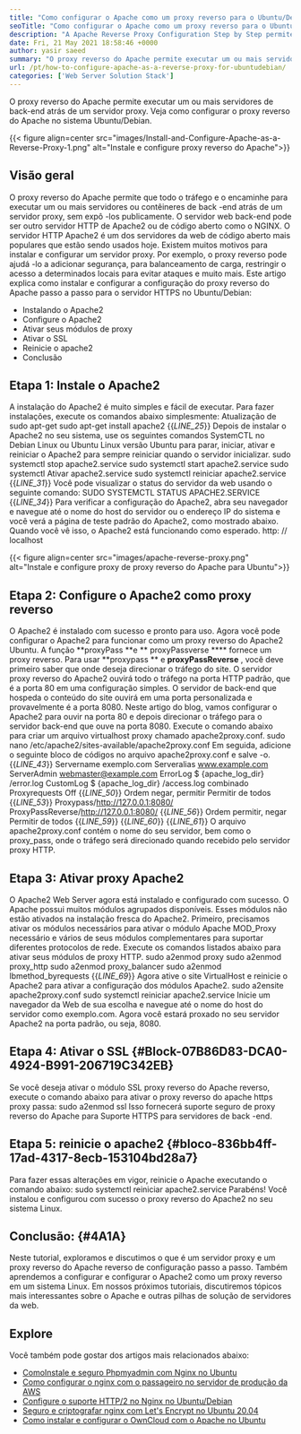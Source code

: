 ```yaml
---
title: "Como configurar o Apache como um proxy reverso para o Ubuntu/Debian" 
seoTitle: "Como configurar o Apache como um proxy reverso para o Ubuntu/Debian" 
description: "A Apache Reverse Proxy Configuration Step by Step permite que você execute um ou mais servidores de back -end atrás de um servidor proxy com mod_proxy no Ubuntu/Debian Linux." 
date: Fri, 21 May 2021 18:58:46 +0000
author: yasir saeed
summary: "O proxy reverso do Apache permite executar um ou mais servidores de back-end atrás de um servidor proxy. Veja como configurar o proxy reverso do Apache no sistema Ubuntu/Debian." 
url: /pt/how-to-configure-apache-as-a-reverse-proxy-for-ubuntudebian/
categories: ['Web Server Solution Stack']
---
```


O proxy reverso do Apache permite executar um ou mais servidores de back-end atrás de um servidor proxy. Veja como configurar o proxy reverso do Apache no sistema Ubuntu/Debian.

{{< figure align=center src="images/Install-and-Configure-Apache-as-a-Reverse-Proxy-1.png" alt="Instale e configure proxy reverso do Apache">}}


## **Visão geral**
O proxy reverso do Apache permite que todo o tráfego e o encaminhe para executar um ou mais servidores ou contêineres de back -end atrás de um servidor proxy, sem expô -los publicamente. O servidor web back-end pode ser outro servidor HTTP de Apache2 ou de código aberto como o NGINX. O servidor HTTP Apache2 é um dos servidores da web de código aberto mais populares que estão sendo usados ​​hoje.
Existem muitos motivos para instalar e configurar um servidor proxy. Por exemplo, o proxy reverso pode ajudá -lo a adicionar segurança, para balanceamento de carga, restringir o acesso a determinados locais para evitar ataques e muito mais. Este artigo explica como instalar e configurar a configuração do proxy reverso do Apache passo a passo para o servidor HTTPS no Ubuntu/Debian:
  * Instalando o Apache2
  * Configure o Apache2
  * Ativar seus módulos de proxy
  * Ativar o SSL
  * Reinicie o apache2
  * Conclusão

## Etapa 1: Instale o Apache2
A instalação do Apache2 é muito simples e fácil de executar. Para fazer instalações, execute os comandos abaixo simplesmente:
Atualização de sudo apt-get
sudo apt-get install apache2
{{_LINE_25_}}
Depois de instalar o Apache2 no seu sistema, use os seguintes comandos SystemCTL no Debian Linux ou Ubuntu Linux versão Ubuntu para parar, iniciar, ativar e reiniciar o Apache2 para sempre reiniciar quando o servidor inicializar.
sudo systemctl stop apache2.service
sudo systemctl start apache2.service
sudo systemctl Ativar apache2.service
sudo systemctl reiniciar apache2.service
{{_LINE_31_}}
Você pode visualizar o status do servidor da web usando o seguinte comando:
SUDO SYSTEMCTL STATUS APACHE2.SERVICE
{{_LINE_34_}}
Para verificar a configuração do Apache2, abra seu navegador e navegue até o nome do host do servidor ou o endereço IP do sistema e você verá a página de teste padrão do Apache2, como mostrado abaixo. Quando você vê isso, o Apache2 está funcionando como esperado. http: // localhost

{{< figure align=center src="images/apache-reverse-proxy.png" alt="Instale e configure proxy de proxy reverso do Apache para Ubuntu">}}


## Etapa 2: Configure o Apache2 como proxy reverso
O Apache2 é instalado com sucesso e pronto para uso. Agora você pode configurar o Apache2 para funcionar como um proxy reverso do Apache2 Ubuntu. A função **proxyPass  **e **  proxyPassverse  ****  fornece um proxy reverso. Para usar  **proxypass **  e  **proxyPassReverse**  , você deve primeiro saber que onde deseja direcionar o tráfego do site.
O servidor proxy reverso do Apache2 ouvirá todo o tráfego na porta HTTP padrão, que é a porta 80 em uma configuração simples. O servidor de back-end que hospeda o conteúdo do site ouvirá em uma porta personalizada e provavelmente é a porta 8080.
Neste artigo do blog, vamos configurar o Apache2 para ouvir na porta 80 e depois direcionar o tráfego para o servidor back-end que ouve na porta 8080. Execute o comando abaixo para criar um arquivo virtualhost proxy chamado apache2proxy.conf.
sudo nano /etc/apache2/sites-available/apache2proxy.conf
Em seguida, adicione o seguinte bloco de códigos no arquivo apache2proxy.conf e salve -o.
{{_LINE_43_}}
        Servername exemplo.com
        Serveralias www.example.com
        ServerAdmin webmaster@example.com
        ErrorLog $ {apache_log_dir} /error.log
        CustomLog $ {apache_log_dir} /access.log combinado
        Proxyrequests Off
{{_LINE_50_}}
          Ordem negar, permitir
          Permitir de todos
{{_LINE_53_}}
        Proxypass/http://127.0.0.1:8080/
        ProxyPassReverse/http://127.0.0.1:8080/
{{_LINE_56_}}
          Ordem permitir, negar
          Permitir de todos
{{_LINE_59_}}
{{_LINE_60_}}
{{_LINE_61_}}
O arquivo apache2proxy.conf contém o nome do seu servidor, bem como o proxy_pass, onde o tráfego será direcionado quando recebido pelo servidor proxy HTTP.

## Etapa 3: Ativar proxy Apache2
O Apache2 Web Server agora está instalado e configurado com sucesso. O Apache possui muitos módulos agrupados disponíveis. Esses módulos não estão ativados na instalação fresca do Apache2. Primeiro, precisamos ativar os módulos necessários para ativar o módulo Apache MOD_Proxy necessário e vários de seus módulos complementares para suportar diferentes protocolos de rede. Execute os comandos listados abaixo para ativar seus módulos de proxy HTTP.
sudo a2enmod proxy
sudo a2enmod proxy_http
sudo a2enmod proxy_balancer
sudo a2enmod lbmethod_byrequests
{{_LINE_69_}}
Agora ative o site VirtualHost e reinicie o Apache2 para ativar a configuração dos módulos Apache2.
sudo a2ensite apache2proxy.conf
sudo systemctl reiniciar apache2.service
Inicie um navegador da Web de sua escolha e navegue até o nome do host do servidor como exemplo.com. Agora você estará proxado no seu servidor Apache2 na porta padrão, ou seja, 8080.

## Etapa 4: Ativar o SSL   {#Block-07B86D83-DCA0-4924-B991-206719C342EB}
Se você deseja ativar o módulo SSL proxy reverso do Apache reverso, execute o comando abaixo para ativar o proxy reverso do apache https proxy passa:
sudo a2enmod ssl
Isso fornecerá suporte seguro de proxy reverso do Apache para Suporte HTTPS para servidores de back -end.

## Etapa 5: reinicie o apache2   {#bloco-836bb4ff-17ad-4317-8ecb-153104bd28a7}
Para fazer essas alterações em vigor, reinicie o Apache executando o comando abaixo:
sudo systemctl reiniciar apache2.service
Parabéns! Você instalou e configurou com sucesso o proxy reverso do Apache2 no seu sistema Linux.

## **Conclusão:**    {#4A1A}
Neste tutorial, exploramos e discutimos o que é um servidor proxy e um proxy reverso do Apache reverso de configuração passo a passo. Também aprendemos a configurar e configurar o Apache2 como um proxy reverso em um sistema Linux. Em nossos próximos tutoriais, discutiremos tópicos mais interessantes sobre o Apache e outras pilhas de solução de servidores da web.

## Explore
Você também pode gostar dos artigos mais relacionados abaixo:
  * [Como][1][Instale e seguro Phpmyadmin com Nginx no Ubuntu][2]
  * [Como configurar o nginx com o passageiro no servidor de produção da AWS][3]
  * [Configure o suporte HTTP/2 no Nginx no Ubuntu/Debian][4]
  * [Seguro e criptografar nginx com Let's Encrypt no Ubuntu 20.04][5]
  * [Como instalar e configurar o OwnCloud com o Apache no Ubuntu][6]

  
[1]: https://blog.containerize.com/web-server-solution-stack/pt/how-to-configure-apache-as-a-reverse-proxy-for-ubuntudebian/
[2]: https://blog.containerize.com/web-server-solution-stack/how-to-install-and-secure-phpmyadmin-with-nginx-on-ubuntu/
[3]: https://blog.containerize.com/web-server-solution-stack/how-to-setup-nginx-with-passenger-on-aws-production-server/
[4]: https://blog.containerize.com/web-server-solution-stack/how-to-configure-http2-support-in-nginx-on-ubuntudebian/
[5]: https://blog.containerize.com/web-server-solution-stack/how-to-secure-nginx-with-letsencrypt-on-ubuntu-20-04/
[6]: https://blog.containerize.com/backup-and-sync-software/how-to-install-and-configure-owncloud-with-apache-on-ubuntu/
